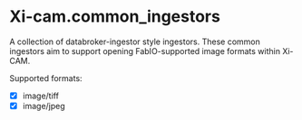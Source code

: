 # Xi-cam.common_ingestors

A collection of databroker-ingestor style ingestors. These common ingestors aim to support opening FabIO-supported image formats within Xi-CAM.

Supported formats:

- [x] image/tiff
- [x] image/jpeg
